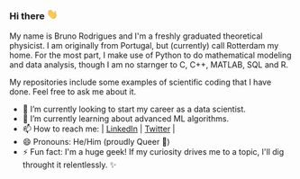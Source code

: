 ### Hi there <img src="https://github.com/kouniam/kouniam/blob/main/wave_emoji.gif" width="20px">

My name is Bruno Rodrigues and I'm a freshly graduated theoretical physicist. I am originally from Portugal, but (currently) call Rotterdam my home. 
For the most part, I make use of Python to do mathematical modeling and data analysis, though I am no starnger to C, C++, MATLAB, SQL and R. 

My repositories include some examples of scientific coding that I have done. Feel free to ask me about it.

- 🔭 I’m currently looking to start my career as a data scientist.
- 🌱 I’m currently learning about advanced ML algorithms.
- 📫 How to reach me: | [LinkedIn](https://www.linkedin.com/in/kouniam/) | [Twitter](https://twitter.com/kyunull) |
- 😄 Pronouns: He/Him (proudly Queer :rainbow:)
- ⚡ Fun fact: I'm a huge geek! If my curiosity drives me to a topic, I'll dig throught it relentlessly. ✨
